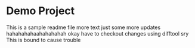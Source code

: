 # Demo Project

This is a sample readme file
more text
just some more updates hahahahahaahahahahah
okay have to checkout changes using difftool sry
This is bound to cause trouble
